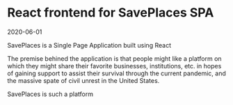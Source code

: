 # React frontend for SavePlaces SPA

2020-06-01

SavePlaces is a Single Page Application built using React

The premise behined the application is that people might like a platform on which they might share their favorite businesses, institutions, etc. in hopes of gaining support to assist their survival through the current pandemic, and the massive spate of civil unrest in the United States. 

SavePlaces is such a platform
